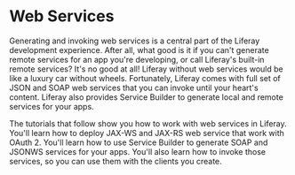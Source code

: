 # Web Services [](id=web-services)

Generating and invoking web services is a central part of the Liferay 
development experience. After all, what good is it if you can't generate remote 
services for an app you're developing, or call Liferay's built-in remote 
services? It's no good at all! Liferay without web services would be like a 
luxury car without wheels. Fortunately, Liferay comes with full set of JSON and 
SOAP web services that you can invoke until your heart's content. Liferay also 
provides Service Builder to generate local and remote services for your apps. 

The tutorials that follow show you how to work with web services in Liferay.
You'll learn how to deploy JAX-WS and JAX-RS web service that work with OAuth 2.
You'll learn how to use Service Builder to generate SOAP and JSONWS services for
your apps. You'll also learn how to invoke those services, so you can use them
with the clients you create. 
